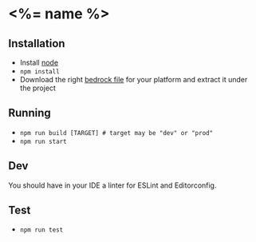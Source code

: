 # <%= name %>

## Installation

- Install [node](http://nodejs.org)
- `npm install`
- Download the right [bedrock file](https://github.com/Sendoushi/bedrock-utils/tree/master/bin) for your platform and extract it under the project

## Running
- `npm run build [TARGET] # target may be "dev" or "prod"`
- `npm run start`

## Dev

You should have in your IDE a linter for ESLint and Editorconfig.

## Test

- `npm run test`
